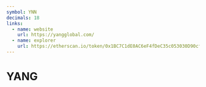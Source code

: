 ```yaml
---
symbol: YNN
decimals: 18
links:
  - name: website
    url: https://yangglobal.com/
  - name: explorer
    url: https://etherscan.io/token/0x1BC7C1dE0AC6eF4fDeC35c053030D90cf54c7e9A
---
```


# YANG
